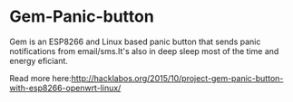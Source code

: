 # Gem-Panic-button
Gem is an ESP8266 and Linux based panic button that sends panic notifications from email/sms.It's also in deep sleep most of the time and energy eficiant.

Read more here:http://hacklabos.org/2015/10/project-gem-panic-button-with-esp8266-openwrt-linux/
